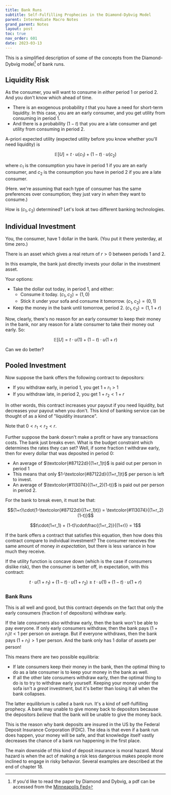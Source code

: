 ```yaml
---
title: Bank Runs
subtitle: Self-Fulfilling Prophecies in the Diamond-Dybvig Model
parent: Intermediate Macro Notes
grand_parent: Notes
layout: post
toc: true
nav_order: 601
date: 2023-03-13
---
```



This is a simplified description of some of the concepts from the Diamond-Dybvig model[^ddcite] of bank runs.

[^ddcite]: If you'd like to read the paper by Diamond and Dybvig, a pdf can be accessed from the [Minneapolis Fed](https://www.minneapolisfed.org/research/quarterly-review/bank-runs-deposit-insurance-and-liquidity)



## Liquidity Risk

As the consumer, you will want to consume in *either* period 1 or period 2.
And you don't know which ahead of time.

- There is an exogenous probability $t$ that you have a need for short-term liquidity. In this case, you are an early consumer, and you get utility from consuming in period 1.
- And there is a probability $(1-t)$ that you are a late consumer and get utility from consuming in period 2.

A-priori expected utility (expected utility before you know whether you'll need liquidity) is

$$\mathbb E [U] = t \cdot u(c_1) + (1-t) \cdot u(c_2)$$

where $c_1$ is the consumption you have in period 1 if you are an early consumer,
and $c_2$ is the consumption you have in period 2 if you are a late consumer.

(Here. we're assuming that each type of consumer has the same preferences over consumption; they just vary in *when* they want to consume.)

How is $(c_1,c_2)$ determined?
Let's look at two different banking technologies.




## Individual Investment

You, the consumer, have 1 dollar in the bank.
(You put it there yesterday, at time zero.)

There is an asset which gives a real return of $r > 0$ between periods 1 and 2.

In this example, the bank just directly invests your dollar in the investment asset.

Your options:

- Take the dollar out today, in period 1, and either:
    - Consume it today. $(c_1,c_2)=(1,0)$
    - Stick it under your sofa and consume it tomorrow. $(c_1,c_2)=(0,1)$
- Keep the money in the bank until tomorrow, period 2. $(c_1,c_2)=(1,1+r)$

Now, clearly, there's no reason for an early consumer to keep their money in the bank,
nor any reason for a late consumer to take their money out early.
So:

$$\mathbb E [U] = t \cdot u(1) + (1-t) \cdot u(1+r)$$

Can we do better?




## Pooled Investment

Now suppose the bank offers the following contract to depositors:

- If you withdraw early, in period 1, you get $1+r_1 > 1$
- If you withdraw late, in period 2, you get $1+r_2 < 1+r$

In other words, this contract increases your payout if you need liquidity,
but decreases your payout when you don't.
This kind of banking service can be thought of as a kind of "liquidity insurance".

Note that $0 < r_1 < r_2 < r$.

Further suppose the bank doesn't make a profit or have any transactions costs.
The bank just breaks even.
What is the budget constraint which determines the rates they can set?
Well, if some fraction $t$ withdraw early, 
then for every dollar that was deposited in period 0:

- An average of $\textcolor{#87122d}{(1+r_1)t}$ is paid out per person in period 1
- This means that only $1-\textcolor{#87122d}{(1+r_1)t}$ per person is left to invest.
- An average of $\textcolor{#113074}{(1+r_2)(1-t)}$ is paid out per person in period 2.

For the bank to break even, it must be that:

$$(1+r)\cdot(1-\textcolor{#87122d}{(1+r_1)t}) = \textcolor{#113074}{(1+r_2)(1-t)}$$

$$t\cdot(1+r_1) + (1-t)\cdot\frac{(1+r_2)}{(1+r)} = 1$$

If the bank offers a contract that satisfies this equation, 
then how does this contract compare to individual investment?
The consumer receives the same amount of money *in expectation*,
but there is less variance in how much they receive.

If the utility function is concave down (which is the case if consumers dislike risk),
then the consumer is better off, in expectation, with this contract:

$$t \cdot u(1+r_1) + (1-t) \cdot u(1+r_2) \geq t \cdot u(1) + (1-t) \cdot u(1+r)$$


### Bank Runs

This is all well and good, but this contract depends on the fact that 
only the early consumers (fraction $t$ of depositors) withdraw early.

If the late consumers also withdraw early, 
then the bank won't be able to pay everyone.
If only early consumers withdraw, then the bank pays $(1+r_1)t < 1$ per person on average.
But if everyone withdraws, then the bank pays $(1+r_1) > 1$ per person.
And the bank only has 1 dollar of assets per person!

This means there are two possible equilibria:
- If late consumers keep their money in the bank, then the optimal thing to do as a late consumer is to keep your money in the bank as well. 
- If all the other late consumers withdraw early, then the optimal thing to do is to try to withdraw early yourself. Keeping your money under the sofa isn't a *great* investment, but it's better than losing it all when the bank collapses.

The latter equilibrium is called a bank run.
It's a kind of self-fulfilling prophecy.
A bank may unable to give money back to depositors
because the depositors *believe* that the bank will be unable to give the money back.


This is the reason why bank deposits are insured in the US by the Federal Deposit Insurance Corporation (FDIC).
The idea is that even if a bank run does happen, your money will be safe,
and that knowledge itself vastly decreases the chance of a bank run happening in the first place.

The main downside of this kind of deposit insurance is moral hazard.
Moral hazard is when the act of making a risk less dangerous
makes people more inclined to engage in risky behavior.
Several examples are described at the end of chapter 18.



<!--
Comparison to risk compensation?

Examples of moral hazard / risk compensation:
- Riskier investments when losses are insured.
- safer cars leads to riskier driving
- parachutes lead to people skydiving
- bike helmets cause cyclists to drive less cautiously
- flood insurance causes people to build in floodplains

refer to tullock spike

All the member banks pay money to the FDIC, and when a bank fails because of a bank run, the FDIC steps in to take over [add more details here]
-->

